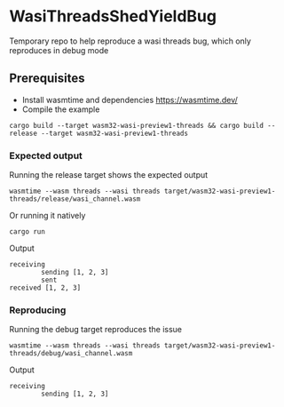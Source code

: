 # WasiThreadsShedYieldBug

Temporary repo to help reproduce a wasi threads bug, which only reproduces in debug mode

## Prerequisites
* Install wasmtime and dependencies https://wasmtime.dev/
* Compile the example
```
cargo build --target wasm32-wasi-preview1-threads && cargo build --release --target wasm32-wasi-preview1-threads
```

### Expected output
Running the release target shows the expected output
```
wasmtime --wasm threads --wasi threads target/wasm32-wasi-preview1-threads/release/wasi_channel.wasm
```

Or running it natively
```
cargo run
```

Output 

```
receiving
        sending [1, 2, 3]
        sent
received [1, 2, 3]
```

### Reproducing

Running the debug target reproduces the issue

```
wasmtime --wasm threads --wasi threads target/wasm32-wasi-preview1-threads/debug/wasi_channel.wasm
```

Output

```
receiving
        sending [1, 2, 3]
```
